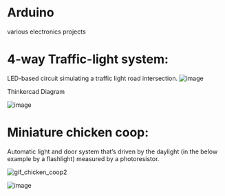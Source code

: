# Arduino
various electronics projects
# 4-way Traffic-light system: 

LED-based circuit simulating a traffic light road intersection.
![image](https://github.com/a-faria/Arduino/assets/122120022/df244f16-f7b4-4a17-b26d-b06b65a968d3)

Thinkercad Diagram

![image](https://github.com/a-faria/Arduino/assets/122120022/2b7e265a-2c4c-4af1-87db-c8adb102f275)

# Miniature chicken coop: 
Automatic light and door system that’s driven by the daylight (in the below example by a flashlight) measured by a photoresistor.

![gif_chicken_coop2](https://github.com/a-faria/Arduino/assets/122120022/2363d676-b38d-4fb1-b002-4011b4533e9b)

![image](https://github.com/a-faria/Arduino/assets/122120022/31f36dc8-cf40-4ea1-ae8e-c638b29ccef5)

